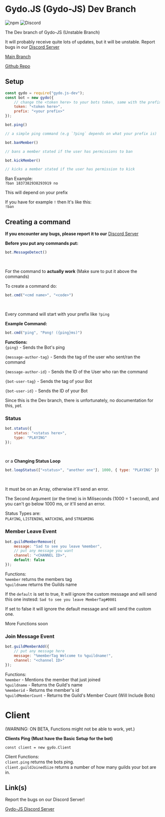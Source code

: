 # Gydo.JS (Gydo-JS) Dev Branch

![npm](https://img.shields.io/npm/v/gydo.js-dev?color=%23acff00&label=gydo.js-dev&logo=npm)
![Discord](https://img.shields.io/discord/823028211075383316?label=Gydo-JS%20Server&logo=discord)

The Dev branch of Gydo-JS
(Unstable Branch)

It will probably receive quite lots of updates, but it will be unstable. Report bugs in our [Discord Server](https://discord.gg/s5UcwZTzKg)

[Main Branch](https://npmjs.com/package/gydo-js)

[Github Repo](https://github.com/Gydo-Team/gydo.js-dev)

## Setup

```js 
const gydo = require("gydo.js-dev");
const bot = new gydo({
    // change the <token here> to your bots token, same with the prefix (you can only do one prefix yet)
    token: "<token here>",
    prefix: "<your prefix>"
});

bot.ping() 

// a simple ping command (e.g `?ping` depends on what your prefix is)

bot.banMember() 

// bans a member stated if the user has permissions to ban

bot.kickMember()

// kicks a member stated if the user has permission to kick

```

Ban Example: <br />
`?ban 1837382938293919 no`

This will depend on your prefix <br />

If you have for example `!` then It's like this: <br />
`!ban`

## Creating a command

**If you encounter any bugs, please report it to our** [Discord Server](https://discord.gg/s5UcwZTzKg)
<br />

**Before you put any commands put:**
<br />
```js
bot.MessageDetect()
```
<br />

For the command to **actually work**
(Make sure to put it above the commands)
<br />

To create a command do: <br />
```js
bot.cmd("<cmd name>", "<code>")
```
<br />

Every command will start with your prefix like `?ping` <br />

**Example Command:**
<br />
```js
bot.cmd("ping", "Pong! ({ping}ms)")
```
**Functions:**
<br />
`{ping}` - Sends the Bot's ping <br />

`{message-author-tag}` - Sends the tag of the user who sent/ran the command <br />

`{message-author-id}` - Sends the ID of the User who ran the command <br /> 

`{bot-user-tag}` - Sends the tag of your Bot <br />

`{bot-user-id}` - Sends the ID of your Bot <br />

Since this is the Dev branch, there is unfortunately, no documentation for this, _yet._

### Status

```js 
bot.status({
    status: "<status here>",
    type: "PLAYING"
});
``` 
<br />

or a **Changing Status Loop** <br />
```js
bot.loopStatus(["<status>", "another one"], 1000, { type: "PLAYING" })
```
<br />

It must be on an Array, otherwise it'll send an error. <br />

The Second Argument (or the time) is in Miliseconds (1000 = 1 second), and you can't go below 1000 ms, or it'll send an error. <br />

Status Types are: <br />
`PLAYING`, `LISTENING`, `WATCHING`, and `STREAMING`

### Member Leave Event

```js
bot.guildMemberRemove({
    message: "Sad to see you leave %member",
    // put any message you want
    channel: "<CHANNEL ID>",
    default: false
});
```

Functions: <br />
`%member` returns the members tag <br />
`%guildname` returns the Guilds name <br />


If the `default` is set to true, It will ignore the custom message and will send this one instesd: `Sad to see you leave MemberTag#0001` <br />


If set to false it will ignore the default message and will send the custom one. <br />

More Functions soon 

### Join Message Event

```js
bot.guildMemberAdd({
    // put any message here
    message: "%memberTag Welcome to %guildname!",
    channel: "<channel ID>"
});
```

Functions: <br />
`%member` - Mentions the member that just joined <br />
`%guildname` - Returns the Guild's name <br />
`%memberid` - Returns the member's id <br />
`%guildMemberCount` - Returns the Guild's Member Count (Will Include Bots)

# Client 

(WARNING: ON BETA, Functions might not be able to work, yet.) <br />

**Clients Ping (Must have the Basic Setup for the bot)** <br />


`const client = new gydo.Client` <br />

Client Functions: <br />
`client.ping` returns the bots ping. <br />
`client.guildJoinedSize` returns a number of how many guilds your bot are in. <br />

## Link(s)
Report the bugs on our Discord Server! <br />

[Gydo-JS Discord Server](https://discord.gg/s5UcwZTzKg)